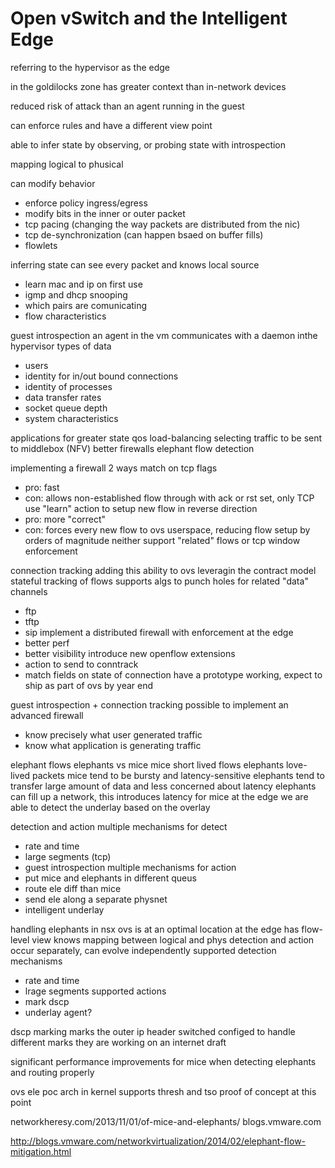 Open vSwitch and the Intelligent Edge
====

referring to the hypervisor as the edge

in the goldilocks zone
has greater context than in-network devices

reduced risk of attack than an agent running in the guest

can enforce rules and have a different view point

able to infer state by observing, or probing state with introspection

mapping logical to phusical

can modify behavior
- enforce policy ingress/egress
- modify bits in the inner or outer packet
- tcp pacing (changing the way packets are distributed from the nic)
- tcp de-synchronization (can happen bsaed on buffer fills)
- flowlets

inferring state
can see every packet and knows local source
- learn mac and ip on first use
- igmp and dhcp snooping
- which pairs are comunicating
- flow characteristics

guest introspection
an agent in the vm communicates with a daemon inthe hypervisor
types of data
- users
- identity for in/out bound connections
- identity of processes
- data transfer rates
- socket queue depth
- system characteristics

applications for greater state
qos
load-balancing
selecting traffic to be sent to middlebox (NFV)
better firewalls
elephant flow detection

implementing a firewall
2 ways
match on tcp flags
- pro: fast
- con: allows non-established flow through with ack or rst set, only TCP
use "learn" action to setup new flow in reverse direction
- pro: more "correct"
- con: forces every new flow to ovs userspace, reducing flow setup by orders of magnitude
neither support "related" flows or tcp window enforcement

connection tracking
adding this ability to ovs
leveragin the contract model
stateful tracking of flows
supports algs to punch holes for related "data" channels
- ftp
- tftp
- sip
implement a distributed firewall with enforcement at the edge
- better perf
- better visibility
introduce new openflow extensions
- action to send to conntrack
- match fields on state of connection
have a prototype working, expect to ship as part of ovs by year end

guest introspection + connection tracking
possible to implement an advanced firewall
- know precisely what user generated traffic
- know what application is generating traffic

elephant flows
elephants vs mice
mice short lived flows
elephants love-lived packets
mice tend to be bursty and latency-sensitive
elephants tend to transfer large amount of data and less concerned about latency
elephants can fill up a network, this introduces latency for mice
at the edge we are able to detect the underlay based on the overlay

detection and action
multiple mechanisms for detect
- rate and time
- large segments (tcp)
- guest introspection
multiple mechanisms for action
- put mice and elephants in different queus
- route ele diff than mice
- send ele along a separate physnet
- intelligent underlay

handling elephants in nsx
ovs is at an optimal location at the edge
has flow-level view
knows mapping between logical and phys
detection and action occur separately, can evolve independently
supported detection mechanisms
- rate and time
- lrage segments
supported actions
- mark dscp
- underlay agent?

dscp marking
marks the outer ip header
switched configed to handle different marks
they are working on an internet draft

significant performance improvements for mice when detecting elephants and
routing properly

ovs ele poc arch
in kernel
supports thresh and tso
proof of concept at this point

networkheresy.com/2013/11/01/of-mice-and-elephants/
blogs.vmware.com

http://blogs.vmware.com/networkvirtualization/2014/02/elephant-flow-mitigation.html

